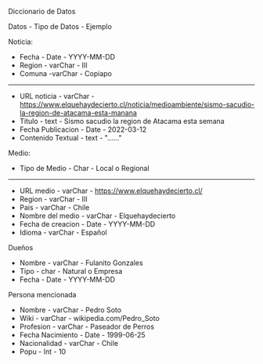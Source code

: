 Diccionario de Datos

Datos - Tipo de Datos - Ejemplo



Noticia:
- Fecha - Date -  YYYY-MM-DD
- Region - varChar - III
- Comuna -varChar - Copiapo
---
- URL noticia - varChar - https://www.elquehaydecierto.cl/noticia/medioambiente/sismo-sacudio-la-region-de-atacama-esta-manana
- Titulo - text - Sismo sacudio la region de Atacama esta semana
- Fecha Publicacion - Date - 2022-03-12
- Contenido Textual - text - "......"

Medio:
- Tipo de Medio - Char - Local o Regional
---
- URL medio - varChar - https://www.elquehaydecierto.cl/
- Region - varChar - III
- Pais - varChar - Chile
- Nombre del medio - varChar - Elquehaydecierto
- Fecha de creacion - Date - YYYY-MM-DD
- Idioma - varChar - Español

Dueños
- Nombre - varChar - Fulanito Gonzales
- Tipo - char - Natural o Empresa
- Fecha - Date - YYYY-MM-DD

Persona mencionada
- Nombre - varChar - Pedro Soto
- Wiki - varChar - wikipedia.com/Pedro_Soto
- Profesion - varChar - Paseador de Perros
- Fecha Nacimiento - Date - 1999-06-25
- Nacionalidad - varChar - Chile
- Popu - Int - 10


